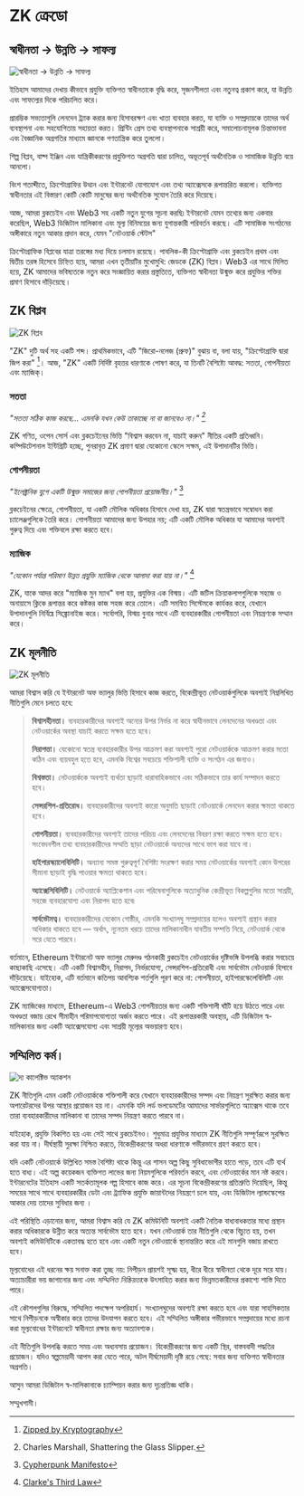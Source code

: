 # ZK ক্রেডো

## স্বাধীনতা → উন্নতি → সাফল্য

![স্বাধীনতা → উন্নতি → সাফল্য](freedom-progress-prosperity.jpeg)

ইতিহাস আমাদের দেখায় কীভাবে প্রযুক্তি ব্যক্তিগত স্বাধীনতাকে বৃদ্ধি করে, সৃজনশীলতা এবং নতুনত্ব প্রকাশ করে, যা উন্নতি এবং সাফল্যের দিকে পরিচালিত করে।

প্রারম্ভিক সভ্যতাগুলি লেনদেন ট্র্যাক করার জন্য হিসাবরক্ষণ এবং খাতা ব্যবহার করত, যা ব্যক্তি ও সম্প্রদায়কে তাদের অর্থ ব্যবস্থাপনা এবং সহযোগিতায় সহায়তা করত। প্রিন্টিং প্রেস তথ্য ব্যবস্থাপনাকে সাশ্রয়ী করে, সমালোচনামূলক চিন্তাভাবনা এবং বৈজ্ঞানিক অগ্রগতির মাধ্যমে জ্ঞানকে গণতান্ত্রিক করে তুললো।

শিল্প বিপ্লব, বাষ্প ইঞ্জিন এবং যান্ত্রিকীকরণের প্রযুক্তিগত অগ্রগতি দ্বারা চালিত, অভূতপূর্ব অর্থনৈতিক ও সামাজিক উন্নতি বয়ে আনলো।

বিংশ শতাব্দীতে, ক্রিপ্টোগ্রাফির উত্থান এবং ইন্টারনেট যোগাযোগ এবং তথ্য অ্যাক্সেসকে রূপান্তরিত করলো। ব্যক্তিগত স্বাধীনতার এই বিস্তারণ কোটি কোটি মানুষের জন্য অর্থনৈতিক সুযোগ তৈরি করে দিয়েছে।

আজ, আমরা ব্লকচেইন এবং Web3 সহ একটি নতুন যুগের সূচনা করছি৷ ইন্টারনেট যেমন তথ্যের জন্য একবার করেছিল, Web3 ডিজিটাল মালিকানা এবং মূল্য বিনিময়ের জন্য যুগান্তকারী পরিবর্তন করছে। এটি সামাজিক সংগঠনের অঙ্গীকারে নতুন আকার প্রদান করে, যেমন "নেটওয়ার্ক স্টেটস" 

ক্রিপ্টোগ্রাফিক বিপ্লবের যাত্রা তরঙ্গের মধ্য দিয়ে চলমান রয়েছে। পাবলিক-কী ক্রিপ্টোগ্রাফি এবং ব্লকচেইন প্রথম এবং দ্বিতীয় তরঙ্গ হিসেবে চিহ্নিত হয়ে, আমরা এখন তৃতীয়টির মুখোমুখি: জেডকে (ZK) বিপ্লব। Web3 এর সাথে মিলিত হয়ে, ZK আমাদের ভবিষ্যতকে নতুন করে সংজ্ঞায়িত করার প্রস্তুতিতে, ব্যক্তিগত স্বাধীনতা উন্মুক্ত করে প্রযুক্তির শক্তির প্রমাণ হিসাবে দাঁড়িয়েছে।

## ZK বিপ্লব

![ZK বিপ্লব](zk-revolution.jpeg)

"ZK" দুটি অর্থ সহ একটি শব্দ। প্রাথমিকভাবে, এটি "জিরো-নলেজ (প্রুফ)" বুঝায় বা, বলা যায়, "ক্রিপ্টোগ্রাফি দ্বারা জিপ করা" [^2]। আজ, "ZK" একটি নির্দিষ্ট বৃহত্তর ধারণাকে পোষণ করে, যা তিনটি বৈশিষ্ট্যে আবদ্ধ: সততা, গোপনীয়তা এবং ম্যাজিক্।

### সততা

*"সততা সঠিক কাজ করছে... এমনকি যখন কেউ তাকাচ্ছে না বা জানবেও না।" [^3]*

ZK গণিত, ওপেন সোর্স এবং ব্লকচেইনের ভিত্তি "বিশ্বাস করবেন না, যাচাই করুন" নীতির একটি প্রতিধ্বনি। কম্পিউটেশনাল ইন্টিগ্রিটি হচ্ছে, পুনরাবৃত্ত ZK প্রমাণ দ্বারা যেকোনো স্কেলে সক্ষম, এই উপাদানটির ভিত্তি।

### গোপনীয়তা

*"ইলেক্ট্রনিক যুগে একটি উন্মুক্ত সমাজের জন্য গোপনীয়তা প্রয়োজনীয়।"* [^4]

ব্লকচেইনের ক্ষেত্রে, গোপনীয়তা, যা একটি মৌলিক অধিকার হিসাবে দেখা হয়, ZK দ্বারা স্বতন্ত্রভাবে সম্বোধন করা চ্যালেঞ্জগুলিকে তৈরি করে। গোপনীয়তা আমাদের জন্য উপহার নয়; এটি একটি মৌলিক অধিকার যা আমাদের অবশ্যই গুরুত্ব দিয়ে এবং শক্তিবলে রক্ষা করতে হবে।

### ম্যাজিক

*"যেকোন পর্যাপ্ত পরিমাণ উন্নত প্রযুক্তি ম্যাজিক থেকে আলাদা করা যায় না।"* [^5]

ZK, যাকে আদর করে "ম্যাজিক মুন ম্যাথ" বলা হয়, প্রযুক্তির এক বিস্ময়। এটি জটিল ক্রিয়াকলাপগুলিকে সহজে ও অনায়াসে ক্লিকে রূপান্তর করে কষ্টকর কাজ সহজ করে তোলে। এটি সমন্বিত সিস্টেমকে  কার্যকর করে, যেখানে উপাদানগুলি নির্বিঘ্নে সিঙ্ক্রোনাইজ করে। সর্বোপরি, বিস্ময় বুনার সাথে এটি ব্যবহারকারীর গোপনীয়তা এবং নিয়ন্ত্রণকে সম্মান করে।

## ZK মূলনীতি

![ZK মূলনীতি](zk-principles.jpeg)

আমরা বিশ্বাস করি যে ইন্টারনেট অফ ভ্যালুর ভিত্তি হিসাবে কাজ করতে, বিকেন্দ্রীভূত নেটওয়ার্কগুলিকে অবশ্যই নিম্নলিখিত নীতিগুলি মেনে চলতে হবে:

> **বিশ্বাসহীনতা।** ব্যবহারকারীদের অবশ্যই অন্যের উপর নির্ভর না করে স্বাধীনভাবে লেনদেনের অখণ্ডতা এবং নেটওয়ার্কের অবস্থা যাচাই করতে সক্ষম হতে হবে।
>
> **নিরাপত্তা।** যেকোনো স্বতন্ত্র ব্যবহারকারীর উপর আক্রমণ করা অবশ্যই পুরো নেটওয়ার্ককে আক্রমণ করার মতো কঠিন এবং ব্যয়বহুল হতে হবে, এমনকি বিশ্বের সবচেয়ে শক্তিশালী ব্যক্তি ও সংগঠন এর জন্যও।
>
> **বিশ্বস্ততা।** নেটওয়ার্ককে অবশ্যই ব্যর্থতা ছাড়াই ধারাবাহিকভাবে এবং সঠিকভাবে তার কার্য সম্পাদন করতে হবে।
>
> **সেন্সরশিপ-প্রতিরোধ।** ব্যবহারকারীদের অবশ্যই কারো অনুমতি ছাড়াই নেটওয়ার্কে লেনদেন করার ক্ষমতা থাকতে হবে।
>
> **গোপনীয়তা।** ব্যবহারকারীদের অবশ্যই তাদের পরিচয় এবং লেনদেনের বিবরণ রক্ষা করতে সক্ষম হতে হবে। সংবেদনশীল তথ্য ব্যবহারকারীদের সম্মতি ছাড়া নেটওয়ার্কে অন্যদের সাথে ভাগ করা যাবে না।
>
> **হাইপারস্ক্যালেবিলিটি।** অন্যান্য সমস্ত গুরুত্বপূর্ণ বৈশিষ্ট্য সংরক্ষণ করার সময় নেটওয়ার্কের অবশ্যই কোন উপরের সীমানা ছাড়াই বৃদ্ধি পাওয়ার ক্ষমতা থাকতে হবে।
>
> **অ্যাক্সেসিবিলিটি।** নেটওয়ার্কে অ্যাপ্লিকেশান এবং পরিষেবাগুলিকে অত্যাধুনিক কেন্দ্রীভূত বিকল্পগুলির মতো সাশ্রয়ী, সহজে ব্যবহারযোগ্য এবং নিরাপদ হতে হবে৷
>
> **সার্বভৌমত্ব।** ব্যবহারকারীদের যেকোন গোষ্ঠীর, এমনকি সংখ্যালঘু সম্প্রদায়ের হলেও অবশ্যই প্রস্থান করার অধিকার থাকতে হবে — অর্থাৎ, ন্যূনতম খরচে তাদের মালিকানাধীন যাবতীয় সম্পত্তি নিয়ে, নেটওয়ার্ক থেকে সরে যেতে পারবে।

বর্তমানে, Ethereum ইন্টারনেট অফ ভ্যালুর মেরুদণ্ড গঠনকারী ব্লকচেইন নেটওয়ার্কের দৃষ্টিভঙ্গি উপলব্ধি করার সবচেয়ে কাছাকাছি এসেছে। এটি একটি বিশ্বাসহীন, নিরাপদ, নির্ভরযোগ্য, সেন্সরশিপ-প্রতিরোধী এবং সার্বভৌম নেটওয়ার্ক হিসাবে দাঁড়িয়েছে। যাইহোক, এটি বর্তমানে কতিপয় আবশ্যিক শর্তগুলি পূরণ করে না: গোপনীয়তা, হাইপারস্কেলেবিলিটি এবং অ্যাক্সেসযোগ্যতা।

ZK ম্যাজিকের মাধ্যমে, Ethereum-এ Web3 গোপনীয়তার জন্য একটি শক্তিশালী ঘাঁটি হয়ে উঠতে পারে এবং অখণ্ডতা বজায় রেখে সীমাহীন পরিমাপযোগ্যতা অর্জন করতে পারে। এই রূপান্তরকারী অবস্থায়, এটি ডিজিটাল স্ব-মালিকানার জন্য একটি অ্যাক্সেসযোগ্য এবং সাশ্রয়ী মূল্যের অভয়ারণ্য হবে।

## সম্মিলিত কর্ম।

![দ্য কালেক্টিভ অ্যাকশন](the-collective-action.jpeg)

ZK নীতিগুলি এমন একটি নেটওয়ার্ককে শক্তিশালী করে যেখানে ব্যবহারকারীদের সম্পদ এবং নিয়ন্ত্রণ সুরক্ষিত করার জন্য অপারেটরদের উপর আস্থার প্রয়োজন হয় না। এমনকি যদি লর্ড ভলডেমর্টের আমাদের সার্ভারগুলিতে অ্যাক্সেস থাকে তবে তারা ব্যবহারকারীদের মালিকানা বা তাদের সম্পদ নিয়ন্ত্রণ করতে পারবে না।

যাইহোক, প্রযুক্তি বিকশিত হয় এবং সেই সাথে ব্লকচেইনও। শুধুমাত্র প্রযুক্তির মাধ্যমে ZK নীতিগুলি সম্পূর্ণরূপে সুরক্ষিত করা যায় না। দীর্ঘস্থায়ী সুরক্ষা নিশ্চিত করতে, বিকেন্দ্রীকরণের অধরা ধারণাকে গভীরভাবে গ্রহণ করতে হবে।

যদি একটি নেটওয়ার্কে উল্লিখিত সমস্ত বৈশিষ্ট্য থাকে কিন্তু এর শাসন অল্প কিছু সুবিধাভোগীর হাতে পড়ে, তবে এটি ব্যর্থ হতে বাধ্য। এই অল্প কয়েকজন ব্যক্তিগত লাভের জন্য নিয়মগুলিকে পরিবর্তন করবে, এবং নেটওয়ার্কের মান নষ্ট করবে। ইন্টারনেটের ইতিহাস একটি সতর্কতামূলক গল্প হিসাবে কাজ করে। এর সূচনা বিকেন্দ্রীকরণের প্রতিশ্রুতি দিয়েছিল, কিন্তু সময়ের সাথে সাথে ব্যবহারকারীর ডেটা এবং ট্র্যাফিক প্রযুক্তি জায়ান্টদের নিয়ন্ত্রণে চলে যায়, এবং ডিজিটাল ল্যান্ডস্কেপের আকার দেয় তাদের সুবিধার জন্য ।

এই পরিস্থিতি এড়ানোর জন্য, আমরা বিশ্বাস করি যে ZK কমিউনিটি অবশ্যই একটি নৈতিক বাধ্যবাধকতার মধ্যে প্রস্থান করার অধিকারকে উন্নীত করে অত্যন্ত সার্বভৌম হতে হবে। যখন নেটওয়ার্ক তার নীতিগুলি থেকে বিচ্যুত হয়, তখন অবশ্যই কমিউনিটিকে একতাবদ্ধ হতে হবে এবং একটি নতুন নেটওয়ার্কে স্থানান্তরিত করে এই মানগুলি বজায় রাখতে হবে।

মূল্যবোধের এই ধরনের ক্ষয় সনাক্ত করা তুচ্ছ নয়: নিপীড়ন প্রায়শই সূক্ষ্ম হয়, ধীরে ধীরে স্বাধীনতা থেকে দূরে সরে যায়। অত্যাচারীরা ভয় জাগানোর জন্য এবং *সম্মিলিত নিষ্ক্রিয়তা*কে উৎসাহিত করার জন্য ভিন্নমতকারীদের প্রকাশ্যে শাস্তি দিতে পারে।

এই কৌশলগুলির বিরুদ্ধে, সম্মিলিত পদক্ষেপ অপরিহার্য। সংখ্যালঘুদের অবশ্যই রক্ষা করতে হবে এবং যারা সাহসিকতার সাথে নিপীড়নকে অস্বীকার করে তাদের উদযাপন করতে হবে। এই সম্মিলিত অঙ্গীকার গভীরভাবে সম্প্রদায়ের মধ্যে রচনা করা মূল্যবোধের ইন্টারনেটে স্বাধীনতা রক্ষার জন্য অত্যাবশ্যক।

এই নীতিগুলি উপলব্ধি করতে সময় এবং অধ্যবসায় প্রয়োজন। বিকেন্দ্রীকরণের জন্য একটি স্থির, বাস্তববাদী পদ্ধতির প্রয়োজন। যদিও স্বল্পমেয়াদী আপস করা যেতে পারে, অটল দীর্ঘমেয়াদী দৃষ্টি রয়ে গেছে: সবার জন্য ব্যক্তিগত স্বাধীনতার অগ্রগতি।

আসুন আমরা ডিজিটাল স্ব-মালিকানাকে চ্যাম্পিয়ন করার জন্য দৃঢ়প্রতিজ্ঞ থাকি।

সম্মুখগামী।

[^1]: [The Network State](https://thenetworkstate.com/the-network-state-in-one-sentence).
[^2]: [Zipped by Kryptography](https://twitter.com/vitalikbuterin/status/1309298689156866048)
[^3]: Charles Marshall, Shattering the Glass Slipper.
[^4]: [Cypherpunk Manifesto](https://nakamotoinstitute.org/static/docs/cypherpunk-manifesto.txt)
[^5]: [Clarke's Third Law](https://en.wikipedia.org/wiki/Clarke%27s_three_laws)
